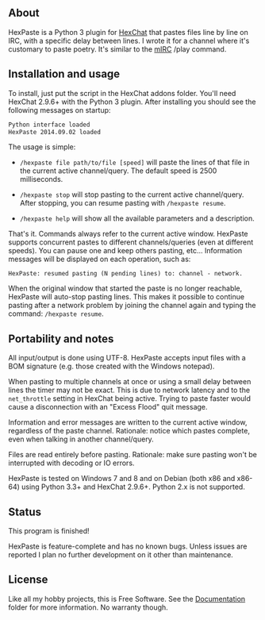 
## About

HexPaste is a Python 3 plugin for [HexChat][] that pastes files line by line
on IRC, with a specific delay between lines. I wrote it for a channel where
it's customary to paste poetry. It's similar to the [mIRC][] /play command.

[HexChat]: http://hexchat.github.io
[mIRC]: http://www.mirc.com

## Installation and usage

To install, just put the script in the HexChat addons folder. You'll need
HexChat 2.9.6+ with the Python 3 plugin. After installing you should see
the following messages on startup:

```bash
Python interface loaded
HexPaste 2014.09.02 loaded
```

The usage is simple:

* `/hexpaste file path/to/file [speed]` will paste the lines of that file
  in the current active channel/query. The default speed is 2500 milliseconds.

* `/hexpaste stop` will stop pasting to the current active channel/query. After
  stopping, you can resume pasting with `/hexpaste resume`.

* `/hexpaste help` will show all the available parameters and a description.

That's it. Commands always refer to the current active window. HexPaste supports
concurrent pastes to different channels/queries (even at different speeds).
You can pause one and keep others pasting, etc... Information messages will be
displayed on each operation, such as:

```
HexPaste: resumed pasting (N pending lines) to: channel - network.
```

When the original window that started the paste is no longer reachable, HexPaste
will auto-stop pasting lines. This makes it possible to continue pasting after
a network problem by joining the channel again and typing the command:
`/hexpaste resume`.

## Portability and notes

All input/output is done using UTF-8. HexPaste accepts input files with a BOM
signature (e.g. those created with the Windows notepad).

When pasting to multiple channels at once or using a small delay between lines
the timer may not be exact. This is due to network latency and to the `net_throttle`
setting in HexChat being active. Trying to paste faster would cause a disconnection
with an "Excess Flood" quit message.

Information and error messages are written to the current active window, regardless
of the paste channel. Rationale: notice which pastes complete, even when talking in
another channel/query.

Files are read entirely before pasting. Rationale: make sure pasting won't be
interrupted with decoding or IO errors.

HexPaste is tested on Windows 7 and 8 and on Debian (both x86 and x86-64)
using Python 3.3+ and HexChat 2.9.6+. Python 2.x is not supported.

## Status

This program is finished!

HexPaste is feature-complete and has no known bugs. Unless issues are reported
I plan no further development on it other than maintenance.

## License

Like all my hobby projects, this is Free Software. See the [Documentation][]
folder for more information. No warranty though.

[Documentation]: https://github.com/Beluki/HexPaste/tree/master/Documentation

